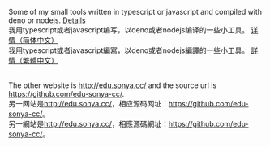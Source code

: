 Some of my small tools written in typescript or javascript and compiled with deno or nodejs.
<a target="_blank" href="README.en_us.md">Details</a><br />
我用typescript或者javascript编写，以deno或者nodejs编译的一些小工具。
<a target="_blank" href="README.zh_cn.md">详情（简体中文）</a><br />
我用typescript或者javascript編寫，以deno或者nodejs編譯的一些小工具。
<a target="_blank" href="README.zh_tw.md">詳情（繁體中文）</a><br /><br />

The other website is <a target="_blank" href="http://edu.sonya.cc/">http://edu.sonya.cc/</a> and the source url is <a target="_blank" href="https://github.com/edu-sonya-cc/">https://github.com/edu-sonya-cc/</a>.<br />
另一网站是<a target="_blank" href="http://edu.sonya.cc/">http://edu.sonya.cc/</a>，相应源码网址：<a target="_blank" href="https://github.com/edu-sonya-cc/">https://github.com/edu-sonya-cc/</a>。<br />
另一網站是<a target="_blank" href="http://edu.sonya.cc/">http://edu.sonya.cc/</a>，相應源碼網址：<a target="_blank" href="https://github.com/edu-sonya-cc/">https://github.com/edu-sonya-cc/</a>。<br />